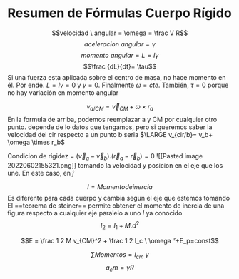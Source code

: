 # Resumen de Fórmulas Cuerpo Rígido
$$velocidad \ angular = \omega = \frac V R$$
$$aceleracion \ angular=\gamma $$
$$momento \ angular=L = I \gamma$$
$$\frac {dL}{dt}= \tau$$
Si una fuerza esta aplicada sobre el centro de masa, no hace momento en él. Por ende. $L = I \gamma= 0$ y $\gamma = 0$. Finalmente $\omega = cte$. También, $\tau = 0$ porque no hay variación en momento angular

$$v_{a/CM}= \vec v_{CM} + \omega \times r_a$$
En la formula de arriba, podemos reemplazar a y CM por cualquier otro punto. depende de lo datos que tengamos, pero si queremos saber la velocidad del cir respecto a un punto b seria
$\LARGE v_{cir/b}= v_b+ \omega \times r_b$ 

Condicion de rigidez = $(\vec v_a - \vec v_b).(\vec r_a - \vec r_b) = 0$
![[Pasted image 20220602155321.png]] tomando la velocidad y posicion en el eje que los une. En este caso, en $\hat j$ 


$$I = Momento de inercia$$
Es diferente para cada cuerpo y cambia segun el eje que estemos tomando
El ==teorema de steiner== permite obtener el momento de inercia de una figura respecto a cualquier eje paralelo a uno $I$ ya conocido 
$$I_2 = I_1 + M.d^2$$

$$E  = \frac 1 2 M v_{CM}^2 + \frac 1 2 I_c \ \omega ²+E_p=const$$

$$\sum Momentos = I_{cm}\ \gamma$$
$$a_cm= \gamma R$$